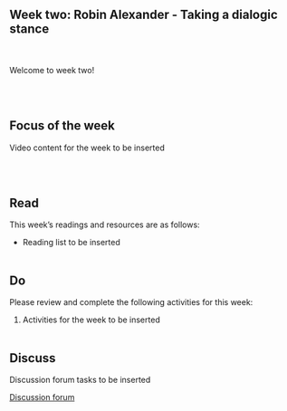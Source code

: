 ## Week two: Robin Alexander - Taking a dialogic stance
<br/><br/>
Welcome to week two!

<br/><br/>
## Focus of the week

Video content for the week to be inserted

<br/><br/>
## Read

This week’s readings and resources are as follows:
* Reading list to be inserted
<br/><br/>
## Do

Please review and complete the following activities for this week:

1. Activities for the week to be inserted
<br/><br/>
## Discuss

Discussion forum tasks to be inserted

<a class="btn btn-primary" href="https://www.edudialogue.org/forum/"><i class="fa fa-home"></i> Discussion forum</a>
